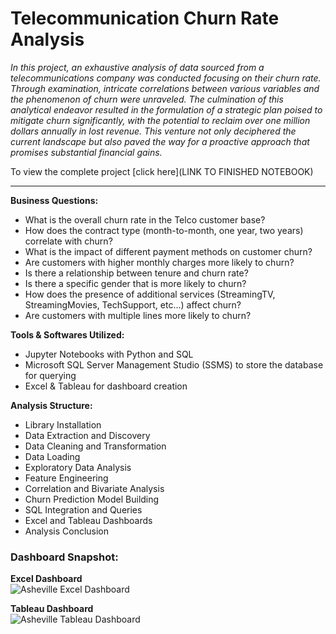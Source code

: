 # Telecommunication Churn Rate Analysis

*In this project, an exhaustive analysis of data sourced from a telecommunications company was conducted focusing on their churn rate. Through examination, intricate correlations between various variables and the phenomenon of churn were unraveled. The culmination of this analytical endeavor resulted in the formulation of a strategic plan poised to mitigate churn significantly, with the potential to reclaim over one million dollars annually in lost revenue. This venture not only deciphered the current landscape but also paved the way for a proactive approach that promises substantial financial gains.*

To view the complete project [click here](LINK TO FINISHED NOTEBOOK)

<hr>

**Business Questions:**
- What is the overall churn rate in the Telco customer base?
- How does the contract type (month-to-month, one year, two years) correlate with churn?
- What is the impact of different payment methods on customer churn?
- Are customers with higher monthly charges more likely to churn?
- Is there a relationship between tenure and churn rate?
- Is there a specific gender that is more likely to churn?
- How does the presence of additional services (StreamingTV, StreamingMovies, TechSupport, etc...) affect churn?
- Are customers with multiple lines more likely to churn?

**Tools & Softwares Utilized:**
- Jupyter Notebooks with Python and SQL
- Microsoft SQL Server Management Studio (SSMS) to store the database for querying
- Excel & Tableau for dashboard creation

**Analysis Structure:**
- Library Installation
- Data Extraction and Discovery
- Data Cleaning and Transformation
- Data Loading 
- Exploratory Data Analysis
- Feature Engineering 
- Correlation and Bivariate Analysis
- Churn Prediction Model Building
- SQL Integration and Queries
- Excel and Tableau Dashboards
- Analysis Conclusion

### Dashboard Snapshot:

**Excel Dashboard**
<br>
![Asheville Excel Dashboard](https://github.com/peige07/Analytics-Portfolio/assets/136380370/03bc9623-8721-490a-8bfd-798a83f001e9)
<br>

**Tableau Dashboard**
<br>
![Asheville Tableau Dashboard](https://github.com/peige07/Analytics-Portfolio/assets/136380370/be776682-21b6-484e-9740-56773f235b97)
